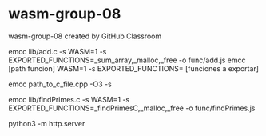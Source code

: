 # wasm-group-08
wasm-group-08 created by GitHub Classroom

emcc lib/add.c -s WASM=1 -s EXPORTED_FUNCTIONS=_sum_array,_malloc,_free -o func/add.js
emcc [path funcion] WASM=1 -s EXPORTED_FUNCTIONS= [funciones a exportar]

emcc path_to_c_file.cpp -O3 -s

emcc lib/findPrimes.c -s WASM=1 -s EXPORTED_FUNCTIONS=_findPrimesC,_malloc,_free -o func/findPrimes.js

python3 -m http.server